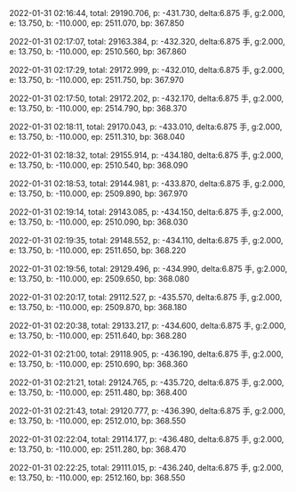 2022-01-31 02:16:44, total: 29190.706, p: -431.730, delta:6.875 手, g:2.000, e: 13.750, b: -110.000, ep: 2511.070, bp: 367.850

2022-01-31 02:17:07, total: 29163.384, p: -432.320, delta:6.875 手, g:2.000, e: 13.750, b: -110.000, ep: 2510.560, bp: 367.860

2022-01-31 02:17:29, total: 29172.999, p: -432.010, delta:6.875 手, g:2.000, e: 13.750, b: -110.000, ep: 2511.750, bp: 367.970

2022-01-31 02:17:50, total: 29172.202, p: -432.170, delta:6.875 手, g:2.000, e: 13.750, b: -110.000, ep: 2514.790, bp: 368.370

2022-01-31 02:18:11, total: 29170.043, p: -433.010, delta:6.875 手, g:2.000, e: 13.750, b: -110.000, ep: 2511.310, bp: 368.040

2022-01-31 02:18:32, total: 29155.914, p: -434.180, delta:6.875 手, g:2.000, e: 13.750, b: -110.000, ep: 2510.540, bp: 368.090

2022-01-31 02:18:53, total: 29144.981, p: -433.870, delta:6.875 手, g:2.000, e: 13.750, b: -110.000, ep: 2509.890, bp: 367.970

2022-01-31 02:19:14, total: 29143.085, p: -434.150, delta:6.875 手, g:2.000, e: 13.750, b: -110.000, ep: 2510.090, bp: 368.030

2022-01-31 02:19:35, total: 29148.552, p: -434.110, delta:6.875 手, g:2.000, e: 13.750, b: -110.000, ep: 2511.650, bp: 368.220

2022-01-31 02:19:56, total: 29129.496, p: -434.990, delta:6.875 手, g:2.000, e: 13.750, b: -110.000, ep: 2509.650, bp: 368.080

2022-01-31 02:20:17, total: 29112.527, p: -435.570, delta:6.875 手, g:2.000, e: 13.750, b: -110.000, ep: 2509.870, bp: 368.180

2022-01-31 02:20:38, total: 29133.217, p: -434.600, delta:6.875 手, g:2.000, e: 13.750, b: -110.000, ep: 2511.640, bp: 368.280

2022-01-31 02:21:00, total: 29118.905, p: -436.190, delta:6.875 手, g:2.000, e: 13.750, b: -110.000, ep: 2510.690, bp: 368.360

2022-01-31 02:21:21, total: 29124.765, p: -435.720, delta:6.875 手, g:2.000, e: 13.750, b: -110.000, ep: 2511.480, bp: 368.400

2022-01-31 02:21:43, total: 29120.777, p: -436.390, delta:6.875 手, g:2.000, e: 13.750, b: -110.000, ep: 2512.010, bp: 368.550

2022-01-31 02:22:04, total: 29114.177, p: -436.480, delta:6.875 手, g:2.000, e: 13.750, b: -110.000, ep: 2511.280, bp: 368.470

2022-01-31 02:22:25, total: 29111.015, p: -436.240, delta:6.875 手, g:2.000, e: 13.750, b: -110.000, ep: 2512.160, bp: 368.550
